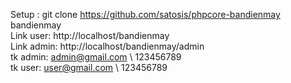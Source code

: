 Setup : git clone https://github.com/satosis/phpcore-bandienmay bandienmay <br>
Link user: http://localhost/bandienmay <br>
Link admin: http://localhost/bandienmay/admin <br>
tk admin: admin@gmail.com \ 123456789 <br>
tk user: user@gmail.com \ 123456789 <br>
